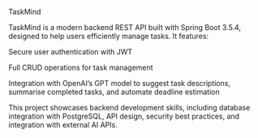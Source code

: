 TaskMind

TaskMind is a modern backend REST API built with Spring Boot 3.5.4, designed to help users efficiently manage tasks. It features:

Secure user authentication with JWT

Full CRUD operations for task management

Integration with OpenAI’s GPT model to suggest task descriptions, summarise completed tasks, and automate deadline estimation

This project showcases backend development skills, including database integration with PostgreSQL, API design, security best practices, and integration with external AI APIs.

